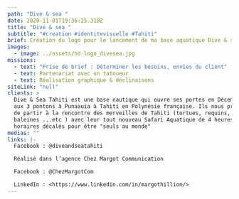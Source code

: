 ```yaml
---
path: "Dive & sea "
date: 2020-11-01T19:36:25.318Z
title: "Dive & sea "
subtitle: "#creation #identitevisuelle #Tahiti"
brief: Création du logo pour le lancement de ma base aquatique Dive & sea
images:
  - image: ../assets/hd-logo_divesea.jpg
missions:
  - text: "Prise de brief : Déterminer les besoins, envies du client"
  - text: Partenariat avec un tatoueur
  - text: Réalisation graphique & déclinaisons
siteLink: "null"
clients: >
  Dive & Sea Tahiti est une base nautique qui ouvre ses portes en Décembre 2019
  aux 3 pontons à Punaauia à Tahiti en Polynésie française. Ils nous proposent
  de partir à la rencontre des merveilles de Tahiti (tortues, requins, dauphins,
  baleines ...etc ) avec leur tout nouveau Safari Aquatique de 4 heures avec des
  horaires décalés pour être "seuls au monde"
medias: ""
links: |-
  Facebook : @diveandseatahiti

  Réalisé dans l’agence Chez Margot Communication

  Facebook : @ChezMargotCom

  LinkedIn : <https://www.linkedin.com/in/margothillion/>
---
```


